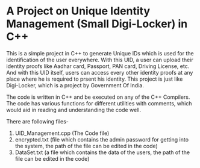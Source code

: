 # A Project on Unique Identity Management (Small Digi-Locker) in C++

This is a simple project in C++ to generate Unique IDs which is used for the identification of the user everywhere. With this UID, a user can upload their identity proofs like Aadhar card, Passport, PAN card, Driving License, etc. And with this UID itself, users can access every other identity proofs at any place where he is required to prsent his identity. This project is just like Digi-Locker, which is a project by Government Of India. 

The code is written in C++ and be executed on any of the C++ Compilers. The code has various functions for different utilities with comments, which would aid in reading and understanding the code well.

There are following files- 
1. UID_Management.cpp
   (The Code file)
2. encrypted.txt
   (file which contains the admin password for getting into the system, the path of the file can be edited in the code)
3. DataSet.txt
   (a file which contains the data of the users, the path of the file can be edited in the code)






